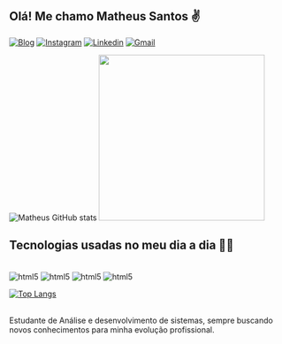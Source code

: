 ## Olá! Me chamo Matheus Santos ✌

[![Blog](https://img.shields.io/website?label=THProgramador.com&style=for-the-badge&url=https://thprogramador.com/)](https://thprogramador.com)
[![Instagram](https://img.shields.io/badge/Instagram-E4405F?style=for-the-badge&logo=instagram&logoColor=white)](https://www.instagram.com/thprogramador/)
[![Linkedin](https://img.shields.io/badge/LinkedIn-0077B5?style=for-the-badge&logo=linkedin&logoColor=white
)](https://www.linkedin.com/in/matheushermes/)
[![Gmail](https://img.shields.io/badge/Gmail-D14836?style=for-the-badge&logo=gmail&logoColor=white
)](mailto:contato@thprogramador.com)


![Matheus GitHub stats](https://github-readme-stats.vercel.app/api?username=matheushermes&show_icons=true&theme=github_dark) <img src="https://i.ibb.co/NTZkwXW/code.gif" width="300px"/>


## Tecnologias usadas no meu dia a dia 👨‍💻

<div style="display: inline-block"><br/>
    <img align="center" alt="html5" src="https://img.shields.io/badge/HTML5-E34F26?style=for-the-badge&logo=html5&logoColor=white">
    <img align="center" alt="html5" src="https://img.shields.io/badge/CSS3-1572B6?style=for-the-badge&logo=css3&logoColor=white">
    <img align="center" alt="html5" src="https://img.shields.io/badge/JavaScript-F7DF1E?style=for-the-badge&logo=javascript&logoColor=black">
    <img align="center" alt="html5" src="https://img.shields.io/badge/Go-00ADD8?style=for-the-badge&logo=go&logoColor=white">
</div>

</br>

[![Top Langs](https://github-readme-stats.vercel.app/api/top-langs/?username=matheushermes&layout=compact)](https://github.com/matheushermes)

</br>
Estudante de Análise e desenvolvimento de sistemas, sempre buscando novos conhecimentos para minha evolução profissional.
